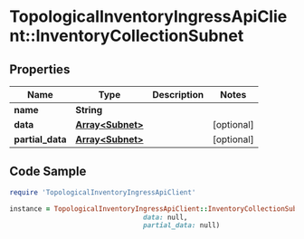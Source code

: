 # TopologicalInventoryIngressApiClient::InventoryCollectionSubnet

## Properties

Name | Type | Description | Notes
------------ | ------------- | ------------- | -------------
**name** | **String** |  | 
**data** | [**Array&lt;Subnet&gt;**](Subnet.md) |  | [optional] 
**partial_data** | [**Array&lt;Subnet&gt;**](Subnet.md) |  | [optional] 

## Code Sample

```ruby
require 'TopologicalInventoryIngressApiClient'

instance = TopologicalInventoryIngressApiClient::InventoryCollectionSubnet.new(name: null,
                                 data: null,
                                 partial_data: null)
```


